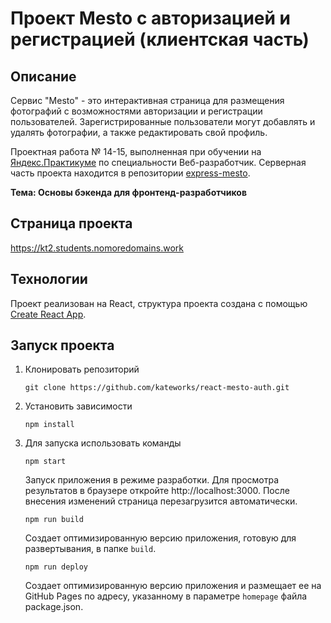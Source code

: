 # Проект Mesto с авторизацией и регистрацией (клиентская часть)

## Описание

Сервис "Mesto" - это интерактивная страница для размещения фотографий
с возможностями авторизации и регистрации пользователей.
Зарегистрированные пользователи могут добавлять и удалять фотографии,
а также редактировать свой профиль.

Проектная работа № 14-15, выполненная при обучении на
[Яндекс.Практикуме](https://praktikum.yandex.ru/) по специальности Веб-разработчик.
Серверная часть проекта находится в репозитории
[express-mesto](https://github.com/kateworks/express-mesto).

**Тема: Основы бэкенда для фронтенд-разработчиков**


## Страница проекта

https://kt2.students.nomoredomains.work


## Технологии

Проект реализован на React, структура проекта создана с помощью
[Create React App](https://github.com/facebook/create-react-app).


## Запуск проекта

1. Клонировать репозиторий

    `git clone https://github.com/kateworks/react-mesto-auth.git`

2. Установить зависимости

    `npm install`

3. Для запуска использовать команды

    `npm start`

    Запуск приложения в режиме разработки.
    Для просмотра результатов в браузере откройте http://localhost:3000.
    После внесения изменений страница перезагрузится автоматически.

    `npm run build`

    Создает оптимизированную версию приложения, готовую для развертывания, в папке `build`.

    `npm run deploy`

    Создает оптимизированную версию приложения и размещает ее на GitHub Pages по адресу,
    указанному в параметре `homepage` файла package.json.
